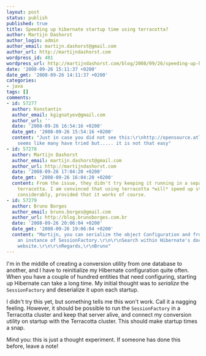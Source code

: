 ```yaml
---
layout: post
status: publish
published: true
title: Speeding up hibernate startup time using terracotta?
author: Martijn Dashorst
author_login: admin
author_email: martijn.dashorst@gmail.com
author_url: http://martijndashorst.com
wordpress_id: 401
wordpress_url: http://martijndashorst.com/blog/2008/09/26/speeding-up-hibernate-startup-time-using-terracotta/
date: '2008-09-26 15:11:37 +0200'
date_gmt: '2008-09-26 14:11:37 +0200'
categories:
- java
tags: []
comments:
- id: 57277
  author: Konstantin
  author_email: kgignatyev@gmail.com
  author_url: ''
  date: '2008-09-26 16:54:16 +0200'
  date_gmt: '2008-09-26 15:54:16 +0200'
  content: "Just in case you did not see this:\r\nhttp://opensource.atlassian.com/projects/hibernate/browse/HHH-1258\r\n\r\nIt
    seems like many have tried but..... it is not that easy"
- id: 57278
  author: Martijn Dashorst
  author_email: martijn.dashorst@gmail.com
  author_url: http://martijndashorst.com
  date: '2008-09-26 17:04:20 +0200'
  date_gmt: '2008-09-26 16:04:20 +0200'
  content: From the issue, they didn't try keeping it running in a separate JVM using
    terracotta. I am convinced that using terracotta *will* speed up startup time
    considerably, provided that it works of course.
- id: 57279
  author: Bruno Borges
  author_email: bruno.borges@gmail.com
  author_url: http://blog.brunoborges.com.br
  date: '2008-09-26 20:06:04 +0200'
  date_gmt: '2008-09-26 19:06:04 +0200'
  content: "Martijn, you can serialize the object Configuration and from there, create
    an instance of SessionFactory.\r\n\r\nSearch within Hibernate's documentation
    website.\r\n\r\nRegards,\r\nBruno"
---
```

<p>
I'm in the middle of creating a conversion utility from one database to another, and I have to reinitialize my Hibernate configuration quite often. When you have a couple of hundred entities that need configuring, starting up Hibernate can take a long time. My initial thought was to <em>serialize</em> the <code>SessionFactory</code> and deserialize it upon each startup.</p>
<p>
	I didn't try this yet, but something tells me this won't work. Call it a nagging feeling. However, it should be possible to run the <code>SessionFactory</code> in a Terracotta cluster and keep that server alive, and connect my conversion utility on startup with the Terracotta cluster. This should make startup times a snap.</p>
<p>
	Mind you: this is just a thought experiment. If someone has done this before, leave a note!</p>
